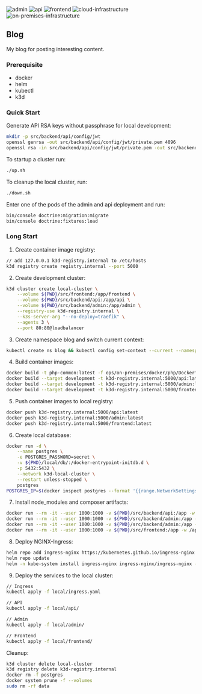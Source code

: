 ![admin](https://github.com/edenreich/blog/workflows/admin/badge.svg)
![api](https://github.com/edenreich/blog/workflows/api/badge.svg)
![frontend](https://github.com/edenreich/blog/workflows/frontend/badge.svg)
![cloud-infrastructure](https://github.com/edenreich/blog/workflows/cloud-infrastructure/badge.svg)
![on-premises-infrastructure](https://github.com/edenreich/blog/workflows/on-premises-infrastructure/badge.svg)

## Blog

My blog for posting interesting content.


### Prerequisite

* docker
* helm
* kubectl
* k3d

### Quick Start

Generate API RSA keys without passphrase for local development:
```sh
mkdir -p src/backend/api/config/jwt
openssl genrsa -out src/backend/api/config/jwt/private.pem 4096
openssl rsa -in src/backend/api/config/jwt/private.pem -out src/backend/api/config/jwt/public.pem -pubout
```

To startup a cluster run:
```sh
./up.sh
```

To cleanup the local cluster, run:
```sh
./down.sh
```

Enter one of the pods of the admin and api deployment and run:
```sh
bin/console doctrine:migration:migrate
bin/console doctrine:fixtures:load
```

### Long Start

1. Create container image registry:
```sh
// add 127.0.0.1 k3d-registry.internal to /etc/hosts
k3d registry create registry.internal --port 5000
```
2. Create development cluster:
```sh
k3d cluster create local-cluster \
    --volume ${PWD}/src/frontend:/app/frontend \
    --volume ${PWD}/src/backend/api:/app/api \
    --volume ${PWD}/src/backend/admin:/app/admin \
    --registry-use k3d-registry.internal \
    --k3s-server-arg "--no-deploy=traefik" \
    --agents 3 \
    --port 80:80@loadbalancer
```
3. Create namespace blog and switch current context:
```sh
kubectl create ns blog && kubectl config set-context --current --namespace=blog
```
4. Build container images:
```sh
docker build -t php-common:latest -f ops/on-premises/docker/php/Dockerfile .
docker build --target development -t k3d-registry.internal:5000/api:latest -f ops/on-premises/docker/backend/api/Dockerfile .
docker build --target development -t k3d-registry.internal:5000/admin:latest -f ops/on-premises/docker/backend/admin/Dockerfile .
docker build --target development -t k3d-registry.internal:5000/frontend:latest -f ops/on-premises/docker/frontend/Dockerfile .
```
5. Push container images to local registry:
```sh
docker push k3d-registry.internal:5000/api:latest
docker push k3d-registry.internal:5000/admin:latest
docker push k3d-registry.internal:5000/frontend:latest
```
6. Create local database:
```sh
docker run -d \
    --name postgres \
    -e POSTGRES_PASSWORD=secret \
    -v ${PWD}/local/db/:/docker-entrypoint-initdb.d \
    -p 5432:5432 \
    --network k3d-local-cluster \
    --restart unless-stopped \
    postgres
POSTGRES_IP=$(docker inspect postgres --format '{{range.NetworkSettings.Networks}}{{.IPAddress}}{{end}}') envsubst < ./local/db/service.yaml | kubectl apply -f - 
```
7. Install node_modules and composer artifacts:
```sh
docker run --rm -it --user 1000:1000 -v ${PWD}/src/backend/api:/app -w /app composer:1.9 /bin/sh -c "composer install"
docker run --rm -it --user 1000:1000 -v ${PWD}/src/backend/admin:/app -w /app composer:1.9 /bin/sh -c "composer install"
docker run --rm -it --user 1000:1000 -v ${PWD}/src/backend/admin:/app -w /app node:15.2.1-buster-slim /bin/sh -c "yarn install && yarn dev"
docker run --rm -it --user 1000:1000 -v ${PWD}/src/frontend:/app -w /app node:15.2.1-buster-slim /bin/sh -c "yarn install"
```

8. Deploy NGINX-Ingress:
```sh
helm repo add ingress-nginx https://kubernetes.github.io/ingress-nginx
helm repo update
helm -n kube-system install ingress-nginx ingress-nginx/ingress-nginx --set controller.service.enableHttps=false
```

9. Deploy the services to the local cluster:
```sh
// Ingress
kubectl apply -f local/ingress.yaml

// API
kubectl apply -f local/api/

// Admin
kubectl apply -f local/admin/

// Frontend
kubectl apply -f local/frontend/
```

Cleanup:
```sh
k3d cluster delete local-cluster
k3d registry delete k3d-registry.internal
docker rm -f postgres
docker system prune -f --volumes
sudo rm -rf data
```